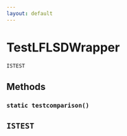 ```yaml
---
layout: default
---
```


# TestLFLSDWrapper

`ISTEST`

## Methods

### `static testcomparison()`

## `ISTEST`
